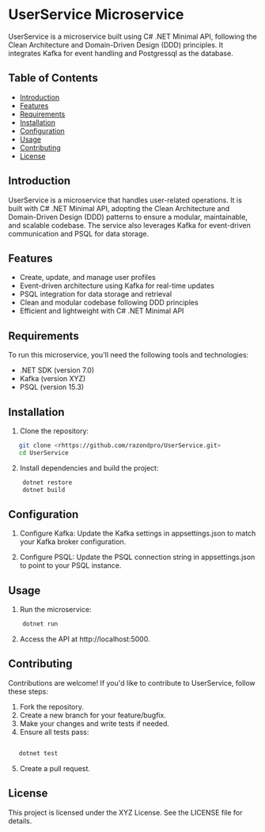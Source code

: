 # UserService Microservice

UserService is a microservice built using C# .NET Minimal API, following the Clean Architecture and Domain-Driven Design (DDD) principles. It integrates Kafka for event handling and Postgressql as the database.

## Table of Contents

- [Introduction](#introduction)
- [Features](#features)
- [Requirements](#requirements)
- [Installation](#installation)
- [Configuration](#configuration)
- [Usage](#usage)
- [Contributing](#contributing)
- [License](#license)

## Introduction

UserService is a microservice that handles user-related operations. It is built with C# .NET Minimal API, adopting the Clean Architecture and Domain-Driven Design (DDD) patterns to ensure a modular, maintainable, and scalable codebase. The service also leverages Kafka for event-driven communication and PSQL for data storage.

## Features

- Create, update, and manage user profiles
- Event-driven architecture using Kafka for real-time updates
- PSQL integration for data storage and retrieval
- Clean and modular codebase following DDD principles
- Efficient and lightweight with C# .NET Minimal API

## Requirements

To run this microservice, you'll need the following tools and technologies:

- .NET SDK (version 7.0)
- Kafka (version XYZ)
- PSQL (version 15.3)

## Installation

1. Clone the repository:

```bash
   git clone <rhttps://github.com/razondpro/UserService.git>
   cd UserService
```

2. Install dependencies and build the project:

```bash
    dotnet restore
    dotnet build
```

## Configuration

1. Configure Kafka:
   Update the Kafka settings in appsettings.json to match your Kafka broker configuration.

2. Configure PSQL:
   Update the PSQL connection string in appsettings.json to point to your PSQL instance.

## Usage

1. Run the microservice:

```bash
    dotnet run
```

2. Access the API at http://localhost:5000.

## Contributing

Contributions are welcome! If you'd like to contribute to UserService, follow these steps:

1. Fork the repository.
2. Create a new branch for your feature/bugfix.
3. Make your changes and write tests if needed.
4. Ensure all tests pass:

```bash

   dotnet test
```

5. Create a pull request.

## License

This project is licensed under the XYZ License. See the LICENSE file for details.
